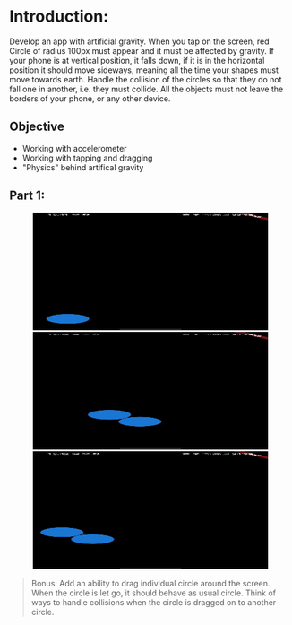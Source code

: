 # Introduction:

Develop an app with artificial gravity. When you tap on the screen, red Circle of radius 100px must appear and it must be affected by gravity. If your phone is at vertical position, it falls down, if it is in the horizontal position it should move sideways, meaning all the time your shapes must move towards earth. Handle the collision of the circles so that they do not fall one in another, i.e. they must collide. All the objects must not leave the borders of your phone, or any other device.

## Objective

- Working with accelerometer
- Working with tapping and dragging
- "Physics" behind artifical gravity

## Part 1:

<center>
<img src="https://github.com/alem-01/alem_public/blob/master/resources/drunkShapes.01.jpg?raw=true" style = "width: 420px !important; height: 210px !important;"/>

<img src="https://github.com/alem-01/alem_public/blob/master/resources/drunkShapes.02.jpg?raw=true" style = "width: 420px !important; height: 210px !important;"/>

<img src="https://github.com/alem-01/alem_public/blob/master/resources/drunkShapes.03.jpg?raw=true" style = "width: 420px !important; height: 210px !important;"/>

</center>


> Bonus: Add an ability to drag individual circle around the screen. When the circle is let go, it should behave as usual circle. Think of ways to handle collisions when the circle is dragged on to another circle.